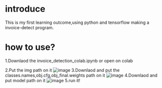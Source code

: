 # introduce
This is my first learning outcome,using python and tensorflow making a invoice-detect program.
# how to use?
1.Downlaod the invoice_detection_colab.ipynb or open on colab 

2.Put the img path on it
![image](https://user-images.githubusercontent.com/80931202/134767012-5a7c78cd-f429-4209-9375-9687cc338efc.png)
3.Downlaod and put the classes.names,obj.cfg,obj_final.weights path on it
![image](https://user-images.githubusercontent.com/80931202/134766981-b5668e9b-8f8e-488b-bb53-880c2e71b37e.png)
4.Downlaod and put model path on it
![image](https://user-images.githubusercontent.com/80931202/134767041-7f99ade1-86c3-478f-92dc-773be9717068.png)
5.run it!
